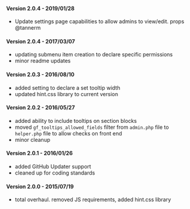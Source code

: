 #### Version 2.0.4 - 2019/01/28
* Update settings page capabilities to allow admins to view/edit. props @tannerm 

#### Version 2.0.4 - 2017/03/07
* updating submenu item creation to declare specific permissions
* minor readme updates

#### Version 2.0.3 - 2016/08/10
* added setting to declare a set tooltip width
* updated hint.css library to current version

#### Version 2.0.2 - 2016/05/27
* added ability to include tooltips on section blocks
* moved `gf_tooltips_allowed_fields` filter from `admin.php` file to `helper.php` file to allow checks on front end
* minor cleanup

#### Version 2.0.1 - 2016/01/26
* added GitHub Updater support
* cleaned up for coding standards

#### Version 2.0.0 - 2015/07/19
* total overhaul. removed JS requirements, added hint.css library
